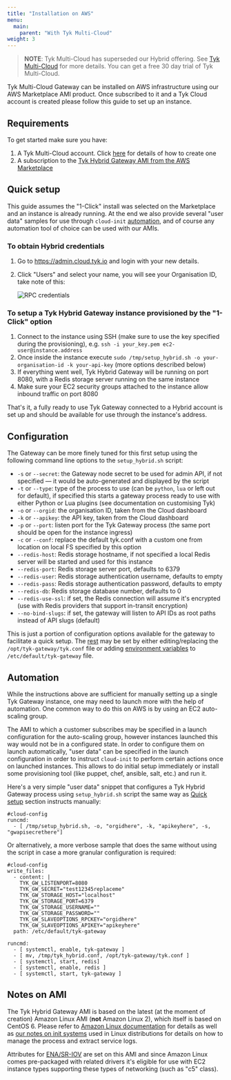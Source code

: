 ```yaml
---
title: "Installation on AWS"
menu:
  main:
    parent: "With Tyk Multi-Cloud"
weight: 3
---
```


> **NOTE**: Tyk Multi-Cloud has superseded our Hybrid offering. See [Tyk Multi-Cloud](https://tyk.io/api-gateway/cloud/#multi-cloud) for more details. You can get a free 30 day trial of Tyk Multi-Cloud.

Tyk Multi-Cloud Gateway can be installed on AWS infrastructure using our AWS Marketplace AMI product. Once subscribed to it and a Tyk Cloud account is created please follow this guide to set up an instance.

## <a name="requirements"></a>Requirements

To get started make sure you have:

1. A Tyk Multi-Cloud account. Click [here][1] for details of how to create one
2. A subscription to the [Tyk Hybrid Gateway AMI from the AWS Marketplace](https://aws.amazon.com/marketplace/pp/B07BVPCL4R)

## <a name="quick-setup"></a>Quick setup

This guide assumes the "1-Click" install was selected on the Marketplace and an instance is already running. At the end we also provide several "user data" samples for use through `cloud-init` [automation](#automation), and of course any automation tool of choice can be used with our AMIs.

### To obtain Hybrid credentials

1.  Go to <https://admin.cloud.tyk.io> and login with your new details.
2.  Click "Users" and select your name, you will see your Organisation ID, take note of this:
    
    ![RPC credentials][2]

### To setup a Tyk Hybrid Gateway instance provisioned by the "1-Click" option

1. Connect to the instance using SSH (make sure to use the key specified during the provisioning), e.g. `ssh -i your_key.pem ec2-user@instance.address`
2. Once inside the instance execute `sudo /tmp/setup_hybrid.sh -o your-organisation-id -k your-api-key` (more options described below)
3. If everything went well, Tyk Hybrid Gateway will be running on port 8080, with a Redis storage server running on the same instance
4. Make sure your EC2 security groups attached to the instance allow inbound traffic on port 8080

That's it, a fully ready to use Tyk Gateway connected to a Hybrid account is set up and should be available for use through the instance's address.

## <a name="configuration"></a>Configuration

The Gateway can be more finely tuned for this first setup using the following command line options to the `setup_hybrid.sh` script:

* `-s` or `--secret`: the Gateway node secret to be used for admin API, if not specified — it would be auto-generated and displayed by the script
* `-t` or `--type`: type of the process to use (can be `python`, `lua` or left out for default), if specified this starts a gateway process ready to use with either Python or Lua plugins (see documentation on customising Tyk)
* `-o` or `--orgid`: the organisation ID, taken from the Cloud dashboard
* `-k` or `--apikey`: the API key, taken from the Cloud dashboard
* `-p` or `--port`: listen port for the Tyk Gateway process (the same port should be open for the instance ingress)
* `-c` or `--conf`: replace the default tyk.conf with a custom one from location on local FS specified by this option
* `--redis-host`: Redis storage hostname, if not specified a local Redis server will be started and used for this instance
* `--redis-port`: Redis storage server port, defaults to 6379
* `--redis-user`: Redis storage authentication username, defaults to empty
* `--redis-pass`: Redis storage authentication password, defaults to empty
* `--redis-db`: Redis storage database number, defaults to 0
* `--redis-use-ssl`: if set, the Redis connection will assume it's encrypted (use with Redis providers that support in-transit encryption)
* `--no-bind-slugs`: if set, the gateway will listen to API IDs as root paths instead of API slugs (default)

This is just a portion of configuration options available for the gateway to facilitate a quick setup. The [rest][4] may be set by either editing/replacing the `/opt/tyk-gateway/tyk.conf` file or adding [environment variables][3] to `/etc/default/tyk-gateway` file.


## <a name="automation"></a>Automation

While the instructions above are sufficient for manually setting up a single Tyk Gateway instance, one may need to launch more with the help of automation. One common way to do this on AWS is by using an EC2 auto-scaling group.

The AMI to which a customer subscribes may be specified in a launch configuration for the auto-scaling group, however instances launched this way would not be in a configured state. In order to configure them on launch automatically, "user data" can be specified in the launch configuration in order to instruct `cloud-init` to perform certain actions once on launched instances. This allows to do initial setup immediately or install some provisioning tool (like puppet, chef, ansible, salt, etc.) and run it.

Here's a very simple "user data" snippet that configures a Tyk Hybrid Gateway process using `setup_hybrid.sh` script the same way as [Quick setup](#quick-setup) section instructs manually:

```{.copyWrapper}
#cloud-config
runcmd:
  - [ /tmp/setup_hybrid.sh, -o, "orgidhere", -k, "apikeyhere", -s, "gwapisecrethere"]
```

Or alternatively, a more verbose sample that does the same without using the script in case a more granular configuration is required:

```{.copyWrapper}
#cloud-config
write_files:
  - content: |
    TYK_GW_LISTENPORT=8080
    TYK_GW_SECRET="test12345replaceme"
    TYK_GW_STORAGE_HOST="localhost"
    TYK_GW_STORAGE_PORT=6379
    TYK_GW_STORAGE_USERNAME=""
    TYK_GW_STORAGE_PASSWORD=""
    TYK_GW_SLAVEOPTIONS_RPCKEY="orgidhere"
    TYK_GW_SLAVEOPTIONS_APIKEY="apikeyhere"
  path: /etc/default/tyk-gateway

runcmd:
  - [ systemctl, enable, tyk-gateway ]
  - [ mv, /tmp/tyk_hybrid.conf, /opt/tyk-gateway/tyk.conf ]
  - [ systemctl, start, redis]
  - [ systemctl, enable, redis ]
  - [ systemctl, start, tyk-gateway ]
```

## <a name="ami-notes"></a>Notes on AMI

The Tyk Hybrid Gateway AMI is based on the latest (at the moment of creation) Amazon Linux AMI (**not** Amazon Linux 2), which itself is based on CentOS 6. Please refer to [Amazon Linux documentation][5] for details as well as [our notes on init systems][6] used in Linux distributions for details on how to manage the process and extract service logs.

Attributes for [ENA/SR-IOV][7] are set on this AMI and since Amazon Linux comes pre-packaged with related drivers it's eligible for use with EC2 instance types supporting these types of networking (such as "c5" class).

 [1]: /docs/get-started/with-tyk-hybrid/create-an-account/
 [2]: /docs/img/dashboard/system-management/org_id.png
 [3]: /docs/configure/gateway-env-variables/
 [4]: /docs/configure/tyk-gateway-configuration-options/
 [5]: https://docs.aws.amazon.com/AWSEC2/latest/UserGuide/amazon-linux-ami-basics.html
 [6]: /docs/get-started/with-tyk-on-premise/#init-systems
 [7]: https://docs.aws.amazon.com/AWSEC2/latest/UserGuide/enhanced-networking.html
